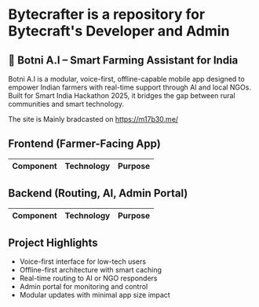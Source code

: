 # Bytecrafter is a repository for Bytecraft's Developer and Admin

## 🌾 Botni A.I – Smart Farming Assistant for India

Botni A.I is a modular, voice-first, offline-capable mobile app designed to empower Indian farmers with real-time support through AI and local NGOs. Built for Smart India Hackathon 2025, it bridges the gap between rural communities and smart technology.

The site is Mainly bradcasted on https://m17b30.me/

## Frontend (Farmer-Facing App)

| Component           | Technology                        | Purpose                                      |
|---------------------|------------------------------------|----------------------------------------------|

## Backend (Routing, AI, Admin Portal)

| Component           | Technology                        | Purpose                                      |
|---------------------|------------------------------------|----------------------------------------------|


 
## Project Highlights

- Voice-first interface for low-tech users
- Offline-first architecture with smart caching
- Real-time routing to AI or NGO responders
- Admin portal for monitoring and control
- Modular updates with minimal app size impact
